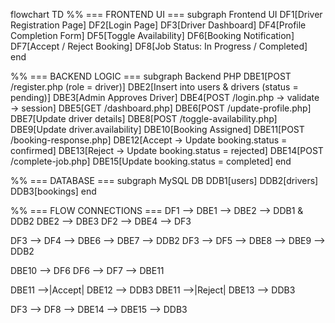 flowchart TD
  %% === FRONTEND UI ===
  subgraph Frontend UI
    DF1[Driver Registration Page]
    DF2[Login Page]
    DF3[Driver Dashboard]
    DF4[Profile Completion Form]
    DF5[Toggle Availability]
    DF6[Booking Notification]
    DF7[Accept / Reject Booking]
    DF8[Job Status: In Progress / Completed]
  end

  %% === BACKEND LOGIC ===
  subgraph Backend PHP
    DBE1[POST /register.php (role = driver)]
    DBE2[Insert into users & drivers (status = pending)]
    DBE3[Admin Approves Driver]
    DBE4[POST /login.php → validate → session]
    DBE5[GET /dashboard.php]
    DBE6[POST /update-profile.php]
    DBE7[Update driver details]
    DBE8[POST /toggle-availability.php]
    DBE9[Update driver.availability]
    DBE10[Booking Assigned]
    DBE11[POST /booking-response.php]
    DBE12[Accept → Update booking.status = confirmed]
    DBE13[Reject → Update booking.status = rejected]
    DBE14[POST /complete-job.php]
    DBE15[Update booking.status = completed]
  end

  %% === DATABASE ===
  subgraph MySQL DB
    DDB1[users]
    DDB2[drivers]
    DDB3[bookings]
  end

  %% === FLOW CONNECTIONS ===
  DF1 --> DBE1 --> DBE2 --> DDB1 & DDB2
  DBE2 --> DBE3
  DF2 --> DBE4 --> DF3

  DF3 --> DF4 --> DBE6 --> DBE7 --> DDB2
  DF3 --> DF5 --> DBE8 --> DBE9 --> DDB2

  DBE10 --> DF6
  DF6 --> DF7 --> DBE11

  DBE11 -->|Accept| DBE12 --> DDB3
  DBE11 -->|Reject| DBE13 --> DDB3

  DF3 --> DF8 --> DBE14 --> DBE15 --> DDB3
